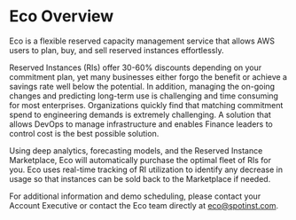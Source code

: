 # Eco Overview

Eco is a flexible reserved capacity management service that allows AWS users to plan, buy, and sell reserved instances effortlessly.

Reserved Instances (RIs) offer 30-60% discounts depending on your commitment plan, yet many businesses either forgo the benefit or achieve a savings rate well below the potential. In addition, managing the on-going changes and predicting long-term use is challenging and time consuming for most enterprises. Organizations quickly find that matching commitment spend to engineering demands is extremely challenging.  A solution that allows DevOps to manage infrastructure and enables Finance leaders to control cost is the best possible solution.

Using deep analytics, forecasting models, and the Reserved Instance Marketplace, Eco will automatically purchase the optimal fleet of RIs for you. Eco uses real-time tracking of RI utilization to identify any decrease in usage so that instances can be sold back to the Marketplace if needed.

For additional information and demo scheduling, please contact your Account Executive or contact the Eco team directly at <eco@spotinst.com>.
